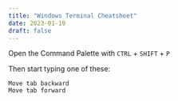 ```yaml
---
title: "Windows Terminal Cheatsheet"
date: 2023-01-10
draft: false
---
```


Open the Command Palette with `CTRL` + `SHIFT` + `P`

Then start typing one of these:

```
Move tab backward
Move tab forward
```
